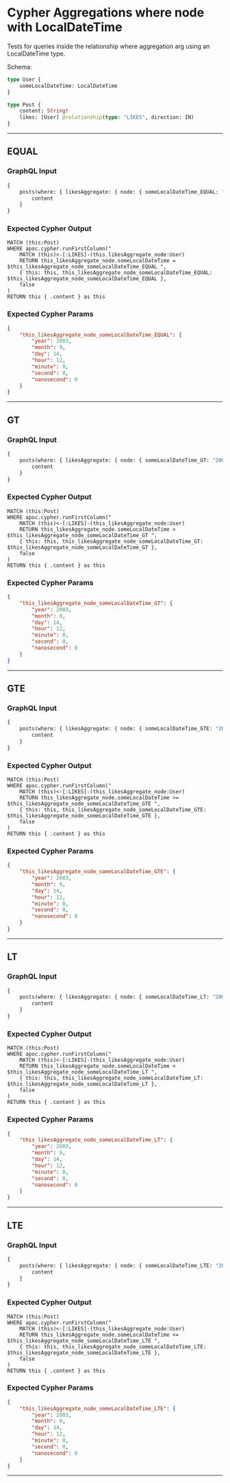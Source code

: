 # Cypher Aggregations where node with LocalDateTime

Tests for queries inside the relationship where aggregation arg using an LocalDateTime type.

Schema:

```graphql
type User {
    someLocalDateTime: LocalDateTime
}

type Post {
    content: String!
    likes: [User] @relationship(type: "LIKES", direction: IN)
}
```

---

## EQUAL

### GraphQL Input

```graphql
{
    posts(where: { likesAggregate: { node: { someLocalDateTime_EQUAL: "2003-09-14T12:00:00" } } }) {
        content
    }
}
```

### Expected Cypher Output

```cypher
MATCH (this:Post)
WHERE apoc.cypher.runFirstColumn("
    MATCH (this)<-[:LIKES]-(this_likesAggregate_node:User)
    RETURN this_likesAggregate_node.someLocalDateTime = $this_likesAggregate_node_someLocalDateTime_EQUAL ",
    { this: this, this_likesAggregate_node_someLocalDateTime_EQUAL: $this_likesAggregate_node_someLocalDateTime_EQUAL },
    false
)
RETURN this { .content } as this
```

### Expected Cypher Params

```json
{
    "this_likesAggregate_node_someLocalDateTime_EQUAL": {
        "year": 2003,
        "month": 9,
        "day": 14,
        "hour": 12,
        "minute": 0,
        "second": 0,
        "nanosecond": 0
    }
}
```

---

## GT

### GraphQL Input

```graphql
{
    posts(where: { likesAggregate: { node: { someLocalDateTime_GT: "2003-09-14T12:00:00" } } }) {
        content
    }
}
```

### Expected Cypher Output

```cypher
MATCH (this:Post)
WHERE apoc.cypher.runFirstColumn("
    MATCH (this)<-[:LIKES]-(this_likesAggregate_node:User)
    RETURN this_likesAggregate_node.someLocalDateTime > $this_likesAggregate_node_someLocalDateTime_GT ",
    { this: this, this_likesAggregate_node_someLocalDateTime_GT: $this_likesAggregate_node_someLocalDateTime_GT },
    false
)
RETURN this { .content } as this
```

### Expected Cypher Params

```json
{
    "this_likesAggregate_node_someLocalDateTime_GT": {
        "year": 2003,
        "month": 9,
        "day": 14,
        "hour": 12,
        "minute": 0,
        "second": 0,
        "nanosecond": 0
    }
}
```

---

## GTE

### GraphQL Input

```graphql
{
    posts(where: { likesAggregate: { node: { someLocalDateTime_GTE: "2003-09-14T12:00:00" } } }) {
        content
    }
}
```

### Expected Cypher Output

```cypher
MATCH (this:Post)
WHERE apoc.cypher.runFirstColumn("
    MATCH (this)<-[:LIKES]-(this_likesAggregate_node:User)
    RETURN this_likesAggregate_node.someLocalDateTime >= $this_likesAggregate_node_someLocalDateTime_GTE ",
    { this: this, this_likesAggregate_node_someLocalDateTime_GTE: $this_likesAggregate_node_someLocalDateTime_GTE },
    false
)
RETURN this { .content } as this
```

### Expected Cypher Params

```json
{
    "this_likesAggregate_node_someLocalDateTime_GTE": {
        "year": 2003,
        "month": 9,
        "day": 14,
        "hour": 12,
        "minute": 0,
        "second": 0,
        "nanosecond": 0
    }
}
```

---

## LT

### GraphQL Input

```graphql
{
    posts(where: { likesAggregate: { node: { someLocalDateTime_LT: "2003-09-14T12:00:00" } } }) {
        content
    }
}
```

### Expected Cypher Output

```cypher
MATCH (this:Post)
WHERE apoc.cypher.runFirstColumn("
    MATCH (this)<-[:LIKES]-(this_likesAggregate_node:User)
    RETURN this_likesAggregate_node.someLocalDateTime < $this_likesAggregate_node_someLocalDateTime_LT ",
    { this: this, this_likesAggregate_node_someLocalDateTime_LT: $this_likesAggregate_node_someLocalDateTime_LT },
    false
)
RETURN this { .content } as this
```

### Expected Cypher Params

```json
{
    "this_likesAggregate_node_someLocalDateTime_LT": {
        "year": 2003,
        "month": 9,
        "day": 14,
        "hour": 12,
        "minute": 0,
        "second": 0,
        "nanosecond": 0
    }
}
```

---

## LTE

### GraphQL Input

```graphql
{
    posts(where: { likesAggregate: { node: { someLocalDateTime_LTE: "2003-09-14T12:00:00" } } }) {
        content
    }
}
```

### Expected Cypher Output

```cypher
MATCH (this:Post)
WHERE apoc.cypher.runFirstColumn("
    MATCH (this)<-[:LIKES]-(this_likesAggregate_node:User)
    RETURN this_likesAggregate_node.someLocalDateTime <= $this_likesAggregate_node_someLocalDateTime_LTE ",
    { this: this, this_likesAggregate_node_someLocalDateTime_LTE: $this_likesAggregate_node_someLocalDateTime_LTE },
    false
)
RETURN this { .content } as this
```

### Expected Cypher Params

```json
{
    "this_likesAggregate_node_someLocalDateTime_LTE": {
        "year": 2003,
        "month": 9,
        "day": 14,
        "hour": 12,
        "minute": 0,
        "second": 0,
        "nanosecond": 0
    }
}
```

---
